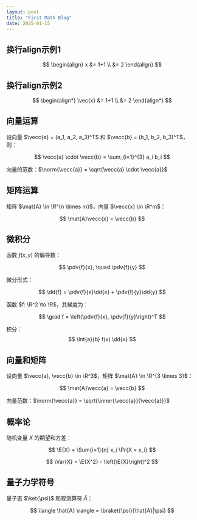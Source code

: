 ```yaml
---
layout: post
title: "First Math Blog"
date: 2025-01-15
---
```


  
## 换行align示例1

$$
\begin{align}
x &= 1+1 \\
&= 2
\end{align}
$$

## 换行align示例2

$$
\begin{align*}
\vec{x} &= 1+1 \\
&= 2
\end{align*}
$$

## 向量运算

设向量 $\vecc{a} = (a_1, a_2, a_3)^T$ 和 $\vecc{b} = (b_1, b_2, b_3)^T$，则：

$$
\vecc{a} \cdot \vecc{b} = \sum_{i=1}^{3} a_i b_i
$$

向量的范数：$\norm{\vecc{a}} = \sqrt{\vecc{a} \cdot \vecc{a}}$

## 矩阵运算

矩阵 $\mat{A} \in \R^{n \times m}$，向量 $\vecc{x} \in \R^m$：

$$
\mat{A}\vecc{x} = \vecc{b}
$$

## 微积分

函数 $f(x, y)$ 的偏导数：

$$
\pdv{f}{x}, \quad \pdv{f}{y}
$$

微分形式：

$$
\dd{f} = \pdv{f}{x}\dd{x} + \pdv{f}{y}\dd{y}
$$

函数 $f: \R^2 \to \R$，其梯度为：

$$
\grad f = \left(\pdv{f}{x}, \pdv{f}{y}\right)^T
$$

积分：
$$
\Int{a}{b} f(x) \dd{x}
$$

## 向量和矩阵

设向量 $\vecc{a}, \vecc{b} \in \R^3$，矩阵 $\mat{A} \in \R^{3 \times 3}$：

$$
\mat{A}\vecc{a} = \vecc{b}
$$

向量范数：$\norm{\vecc{a}} = \sqrt{\inner{\vecc{a}}{\vecc{a}}}$


## 概率论

随机变量 $X$ 的期望和方差：

$$
\E{X} = \Sum{i=1}{n} x_i \Pr{X = x_i}
$$

$$
\Var{X} = \E{X^2} - \left(\E{X}\right)^2
$$

## 量子力学符号

量子态 $\ket{\psi}$ 和观测算符 $\hat{A}$：

$$
\langle \hat{A} \rangle = \braket{\psi}{\hat{A}|\psi}
$$
